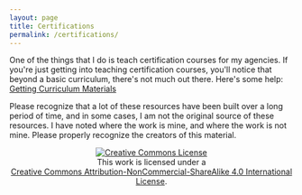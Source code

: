 ```yaml
---
layout: page
title: Certifications
permalink: /certifications/
---
```

One of the things that I do is teach certification courses for my agencies.  If you're just getting into teaching certification courses, you'll notice that beyond a basic curriculum, there's not much out there.  Here's some help: [Getting Curriculum Materials](https://jrcookandassociates.net/certifications/curriculum.html)

Please recognize that a lot of these resources have been built over a long period of time, and in some cases, I am not the original source of these resources.  I have noted where the work is mine, and where the work is not mine.  Please properly recognize the creators of this material.

<center><a rel="license" href="http://creativecommons.org/licenses/by-nc-sa/4.0/"><img alt="Creative Commons License" style="border-width:0" src="https://i.creativecommons.org/l/by-nc-sa/4.0/88x31.png" /></a><br />This work is licensed under a <br><a rel="license" href="http://creativecommons.org/licenses/by-nc-sa/4.0/">Creative Commons Attribution-NonCommercial-ShareAlike 4.0 International License</a>.</center>
